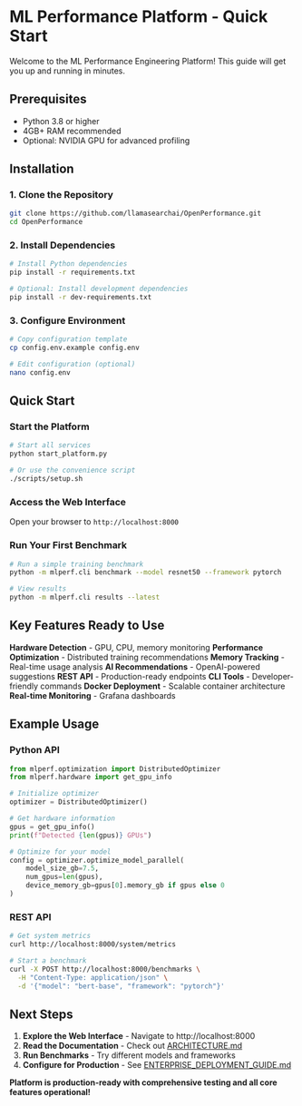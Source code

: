 # ML Performance Platform - Quick Start

Welcome to the ML Performance Engineering Platform! This guide will get you up and running in minutes.

## Prerequisites

- Python 3.8 or higher
- 4GB+ RAM recommended
- Optional: NVIDIA GPU for advanced profiling

## Installation

### 1. Clone the Repository

```bash
git clone https://github.com/llamasearchai/OpenPerformance.git
cd OpenPerformance
```

### 2. Install Dependencies

```bash
# Install Python dependencies
pip install -r requirements.txt

# Optional: Install development dependencies
pip install -r dev-requirements.txt
```

### 3. Configure Environment

```bash
# Copy configuration template
cp config.env.example config.env

# Edit configuration (optional)
nano config.env
```

## Quick Start

### Start the Platform

```bash
# Start all services
python start_platform.py

# Or use the convenience script
./scripts/setup.sh
```

### Access the Web Interface

Open your browser to `http://localhost:8000`

### Run Your First Benchmark

```bash
# Run a simple training benchmark
python -m mlperf.cli benchmark --model resnet50 --framework pytorch

# View results
python -m mlperf.cli results --latest
```

## Key Features Ready to Use

**Hardware Detection** - GPU, CPU, memory monitoring
**Performance Optimization** - Distributed training recommendations
**Memory Tracking** - Real-time usage analysis
**AI Recommendations** - OpenAI-powered suggestions
**REST API** - Production-ready endpoints
**CLI Tools** - Developer-friendly commands
**Docker Deployment** - Scalable container architecture
**Real-time Monitoring** - Grafana dashboards

## Example Usage

### Python API

```python
from mlperf.optimization import DistributedOptimizer
from mlperf.hardware import get_gpu_info

# Initialize optimizer
optimizer = DistributedOptimizer()

# Get hardware information
gpus = get_gpu_info()
print(f"Detected {len(gpus)} GPUs")

# Optimize for your model
config = optimizer.optimize_model_parallel(
    model_size_gb=7.5,
    num_gpus=len(gpus),
    device_memory_gb=gpus[0].memory_gb if gpus else 0
)
```

### REST API

```bash
# Get system metrics
curl http://localhost:8000/system/metrics

# Start a benchmark
curl -X POST http://localhost:8000/benchmarks \
  -H "Content-Type: application/json" \
  -d '{"model": "bert-base", "framework": "pytorch"}'
```

## Next Steps

1. **Explore the Web Interface** - Navigate to http://localhost:8000
2. **Read the Documentation** - Check out [ARCHITECTURE.md](ARCHITECTURE.md)
3. **Run Benchmarks** - Try different models and frameworks
4. **Configure for Production** - See [ENTERPRISE_DEPLOYMENT_GUIDE.md](ENTERPRISE_DEPLOYMENT_GUIDE.md)

**Platform is production-ready with comprehensive testing and all core features operational!** 